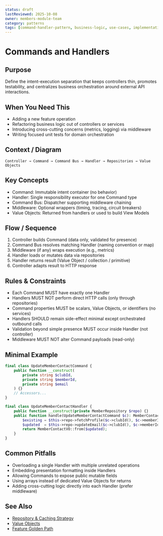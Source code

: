 ```yaml
---
status: draft
lastReviewed: 2025-10-08
owner: members-module-team
category: patterns
tags: [command-handler-pattern, business-logic, use-cases, implementation]
---
```


# Commands and Handlers

## Purpose
Define the intent-execution separation that keeps controllers thin, promotes testability, and centralizes business orchestration around external API interactions.

## When You Need This
- Adding a new feature operation
- Refactoring business logic out of controllers or services
- Introducing cross-cutting concerns (metrics, logging) via middleware
- Writing focused unit tests for domain orchestration

## Context / Diagram
```
Controller → Command → Command Bus → Handler → Repositories → Value Objects
```

## Key Concepts
- Command: Immutable intent container (no behavior)
- Handler: Single responsibility executor for one Command type
- Command Bus: Dispatcher supporting middleware chaining
- Middleware: Optional wrappers (timing, tracing, circuit breakers)
- Value Objects: Returned from handlers or used to build View Models

## Flow / Sequence
1. Controller builds Command (data only, validated for presence)
2. Command Bus resolves matching Handler (naming convention or map)
3. Middleware (if any) wraps execution (e.g., metrics)
4. Handler loads or mutates data via repositories
5. Handler returns result (Value Object / collection / primitive)
6. Controller adapts result to HTTP response

## Rules & Constraints
- Each Command MUST have exactly one Handler
- Handlers MUST NOT perform direct HTTP calls (only through repositories)
- Command properties MUST be scalars, Value Objects, or identifiers (no services)
- Handlers SHOULD remain side-effect minimal except orchestrated outbound calls
- Validation beyond simple presence MUST occur inside Handler (not controller)
- Middleware MUST NOT alter Command payloads (read-only)

## Minimal Example
```php
final class UpdateMemberContactCommand {
    public function __construct(
        private string $clubId,
        private string $memberId,
        private string $email
    ) {}
    // Accessors...
}

final class UpdateMemberContactHandler {
    public function __construct(private MemberRepository $repo) {}
    public function handle(UpdateMemberContactCommand $c): MemberContactVO {
        $existing = $this->repo->fetchProfile($c->clubId(), $c->memberId());
        $updated  = $this->repo->updateEmail($c->clubId(), $c->memberId(), $c->email());
        return MemberContactVO::from($updated);
    }
}
```

## Common Pitfalls
- Overloading a single Handler with multiple unrelated operations
- Embedding presentation formatting inside Handlers
- Allowing Commands to expose public mutable fields
- Using arrays instead of dedicated Value Objects for returns
- Adding cross-cutting logic directly into each Handler (prefer middleware)

## See Also
- [Repository & Caching Strategy](../Patterns/repository-and-caching-strategy.md)
- [Value Objects](../Data-model/value-objects.md)
- [Feature Golden Path](../Guides/feature-golden-path.md)
